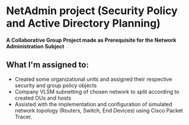 # NetAdmin project (Security Policy and Active Directory Planning)
#### A Collaborative Group Project made as Prerequisite for the Network Administration Subject 
## What I'm assigned to:
- Created some organizational units and assigned their respective security and group policy objects
- Company VLSM subnetting of chosen network to split according to created OUs and hosts
- Assisted with the implementation and configuration of simulated network topology (Routers, Switch, End Devices) using Cisco Packet Tracer.
